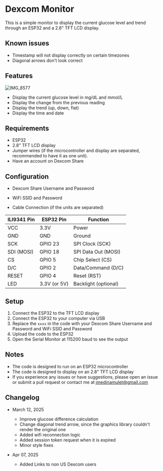 # Dexcom Monitor

This is a simple monitor to display the current glucose level and trend through an ESP32 and a 2.8" TFT LCD display.

## Known issues

-   Timestamp will not display correctly on certain timezones
-   Diagonal arrows don't look correct

## Features

![IMG_8577](https://github.com/user-attachments/assets/b6ac8dad-ef86-4e08-9859-ca909362449d)

-   Display the current glucose level in mg/dL and mmol/L
-   Display the change from the previous reading
-   Display the trend (up, down, flat)
-   Display the time and date

## Requirements

-   ESP32
-   2.8" TFT LCD display
-   Jumper wires (if the microcontroller and display are separated, recommended to have it as one unit).
-   Have an account on Dexcom Share

## Configuration

-   Dexcom Share Username and Password
-   WiFi SSID and Password

-   Cable Connection (if the units are separated)

| ILI9341 Pin | ESP32 Pin    | Function             |
| ----------- | ------------ | -------------------- |
| VCC         | 3.3V         | Power                |
| GND         | GND          | Ground               |
| SCK         | GPIO 23      | SPI Clock (SCK)      |
| SDI (MOSI)  | GPIO 18      | SPI Data Out (MOSI)  |
| CS          | GPIO 5       | Chip Select (CS)     |
| D/C         | GPIO 2       | Data/Command (D/C)   |
| RESET       | GPIO 4       | Reset (RST)          |
| LED         | 3.3V (or 5V) | Backlight (optional) |

## Setup

1. Connect the ESP32 to the TFT LCD display
2. Connect the ESP32 to your computer via USB
3. Replace the `xxxx` in the code with your Dexcom Share Username and Password and WiFi SSID and Password
4. Upload the code to the ESP32
5. Open the Serial Monitor at 115200 baud to see the output

## Notes

-   The code is designed to run on an ESP32 microcontroller
-   The code is designed to display on an 2.8" TFT LCD display
-   If you experience any issues or have suggestions, please open an issue or submit a pull request or contact me at jmedinamulet@gmail.com

## Changelog

-   March 12, 2025

    -   Improve glucose difference calculation
    -   Change diagonal trend arrow, since the graphics library couldn't render the original one
    -   Added wifi reconnection logic
    -   Added session token request when it is expired
    -   Minor style fixes

-   Apr 07, 2025
    -   Added Links to non US Dexcom users
